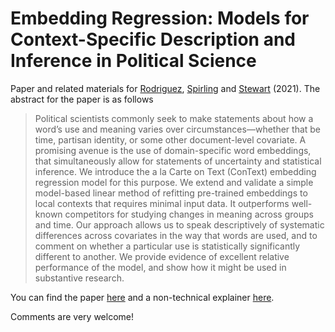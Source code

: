 # Embedding Regression: Models for Context-Specific Description and Inference in Political Science

Paper and related materials for [Rodriguez](http://prodriguezsosa.com/), [Spirling](http://www.arthurspirling.org) and [Stewart](https://scholar.princeton.edu/bstewart/home) (2021). The abstract for the paper is as follows

>Political scientists commonly seek to make statements about how a word’s use and meaning varies over circumstances—whether that be time, partisan identity, or some other document-level covariate. A promising avenue is the use of domain-specific word embeddings, that simultaneously allow for statements of uncertainty and statistical inference. We introduce the a la Carte on Text (ConText) embedding regression model for this purpose. We extend and validate a simple model-based linear method of refitting pre-trained embeddings to local contexts that requires minimal input data. It outperforms well-known competitors for studying changes in meaning across groups and time. Our approach allows us to speak descriptively of systematic differences across covariates in the way that words are used, and to comment on whether a particular use is statistically significantly different to another. We provide evidence of excellent relative performance of the model, and show how it might be used in substantive research.

You can find the paper [here](https://github.com/prodriguezsosa/EmbeddingRegression/blob/master/Paper/RodriguezSpirlingStewart_EmbedRegression.pdf) and a non-technical explainer [here](https://github.com/prodriguezsosa/EmbeddingRegression/blob/master/Explainer/explainer.md).

Comments are very welcome!


